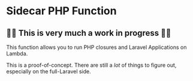 # Sidecar PHP Function

## 🚨🚨 This is very much a work in progress 🚨🚨

This function allows you to run PHP closures and Laravel Applications on Lambda.

This is a proof-of-concept. There are still a *lot* of things to figure out, especially on the full-Laravel side.



